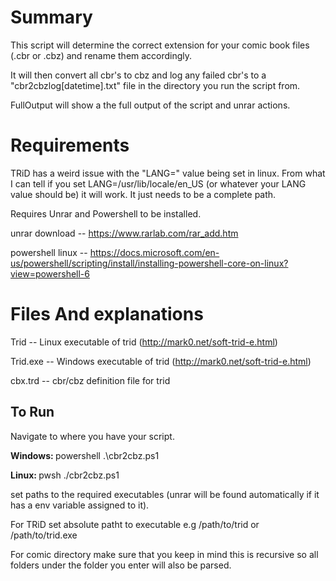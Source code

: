 <h1>Summary</h1>


This script will determine the correct extension for your comic book files (.cbr or .cbz) and rename them accordingly.

It will then convert all cbr's to cbz and log any failed cbr's to a "cbr2cbzlog[datetime].txt" file in the directory you run the script from.

FullOutput will show a the full output of the script and unrar actions.






<h1>Requirements</h1>


TRiD has a weird issue with the "LANG=" value being set in linux.  From what I can tell if you set LANG=/usr/lib/locale/en_US (or whatever your LANG value should be) it will work.  It just needs to be a complete path.

Requires Unrar and Powershell to be installed.

unrar download    --  https://www.rarlab.com/rar_add.htm

powershell linux  --  https://docs.microsoft.com/en-us/powershell/scripting/install/installing-powershell-core-on-linux?view=powershell-6



<h1>Files And explanations </h1>


Trid      --   Linux executable of trid  (http://mark0.net/soft-trid-e.html)

Trid.exe  --   Windows executable of trid (http://mark0.net/soft-trid-e.html)

cbx.trd   --   cbr/cbz definition file for trid



<h2>To Run</h2>

Navigate to where you have your script.  

<b>Windows:  </b>powershell .\cbr2cbz.ps1

<b>Linux:  </b>pwsh ./cbr2cbz.ps1

set paths to the required executables (unrar will be found automatically if it has a env variable assigned to it).

For TRiD set absolute patht to executable e.g /path/to/trid or /path/to/trid.exe

For comic directory make sure that you keep in mind this is recursive so all folders under the folder you enter will also be parsed.
